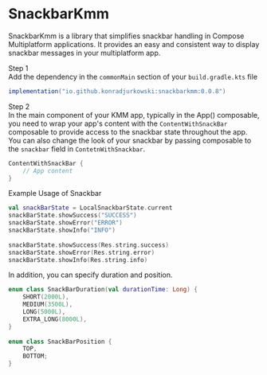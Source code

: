 # SnackbarKmm

SnackbarKmm is a library that simplifies snackbar handling in Compose Multiplatform applications. It provides an easy and consistent way to display snackbar messages in your multiplatform app.

Step 1  
Add the dependency in the `commonMain` section of your `build.gradle.kts` file

```groovy
implementation("io.github.konradjurkowski:snackbarkmm:0.0.8")  
```

Step 2  
In the main component of your KMM app, typically in the App() composable, you need to wrap your app's content with the `ContentWithSnackBar` composable to provide access to the snackbar state throughout the app. You can also change the look of your snackbar by passing composable to the `snackbar` field in `ContetnWithSnackbar`.

```kotlin
ContentWithSnackBar { 
    // App content 
} 
```

Example Usage of Snackbar

```kotlin
val snackBarState = LocalSnackbarState.current
snackBarState.showSuccess("SUCCESS")  
snackBarState.showError("ERROR")  
snackBarState.showInfo("INFO")  
      
snackBarState.showSuccess(Res.string.success)  
snackBarState.showError(Res.string.error)  
snackBarState.showInfo(Res.string.info)
```

In addition, you can specify duration and position.

```kotlin
enum class SnackBarDuration(val durationTime: Long) {  
    SHORT(2000L),  
    MEDIUM(3500L),  
    LONG(5000L),  
    EXTRA_LONG(8000L),  
}
    
enum class SnackBarPosition {  
    TOP,  
    BOTTOM;  
}
```
